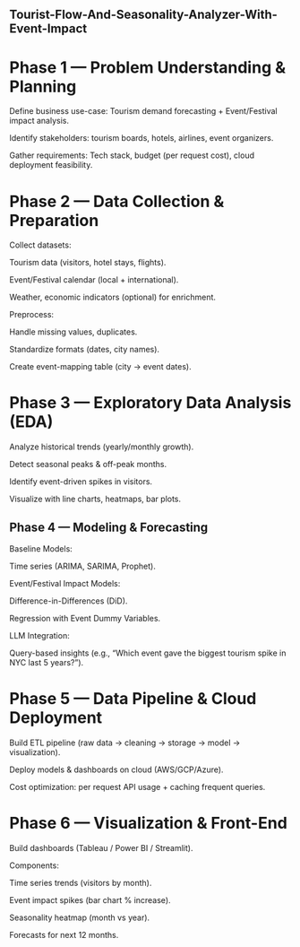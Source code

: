 ## Tourist-Flow-And-Seasonality-Analyzer-With-Event-Impact
# Phase 1 — Problem Understanding & Planning

Define business use-case: Tourism demand forecasting + Event/Festival impact analysis.

Identify stakeholders: tourism boards, hotels, airlines, event organizers.

Gather requirements: Tech stack, budget (per request cost), cloud deployment feasibility.

# Phase 2 — Data Collection & Preparation

Collect datasets:

Tourism data (visitors, hotel stays, flights).

Event/Festival calendar (local + international).

Weather, economic indicators (optional) for enrichment.

Preprocess:

Handle missing values, duplicates.

Standardize formats (dates, city names).

Create event-mapping table (city → event dates).

# Phase 3 — Exploratory Data Analysis (EDA)

Analyze historical trends (yearly/monthly growth).

Detect seasonal peaks & off-peak months.

Identify event-driven spikes in visitors.

Visualize with line charts, heatmaps, bar plots.

## Phase 4 — Modeling & Forecasting

Baseline Models:

Time series (ARIMA, SARIMA, Prophet).

Event/Festival Impact Models:

Difference-in-Differences (DiD).

Regression with Event Dummy Variables.

LLM Integration:

Query-based insights (e.g., “Which event gave the biggest tourism spike in NYC last 5 years?”).

# Phase 5 — Data Pipeline & Cloud Deployment

Build ETL pipeline (raw data → cleaning → storage → model → visualization).

Deploy models & dashboards on cloud (AWS/GCP/Azure).

Cost optimization: per request API usage + caching frequent queries.

# Phase 6 — Visualization & Front-End

Build dashboards (Tableau / Power BI / Streamlit).

Components:

Time series trends (visitors by month).

Event impact spikes (bar chart % increase).

Seasonality heatmap (month vs year).

Forecasts for next 12 months.
